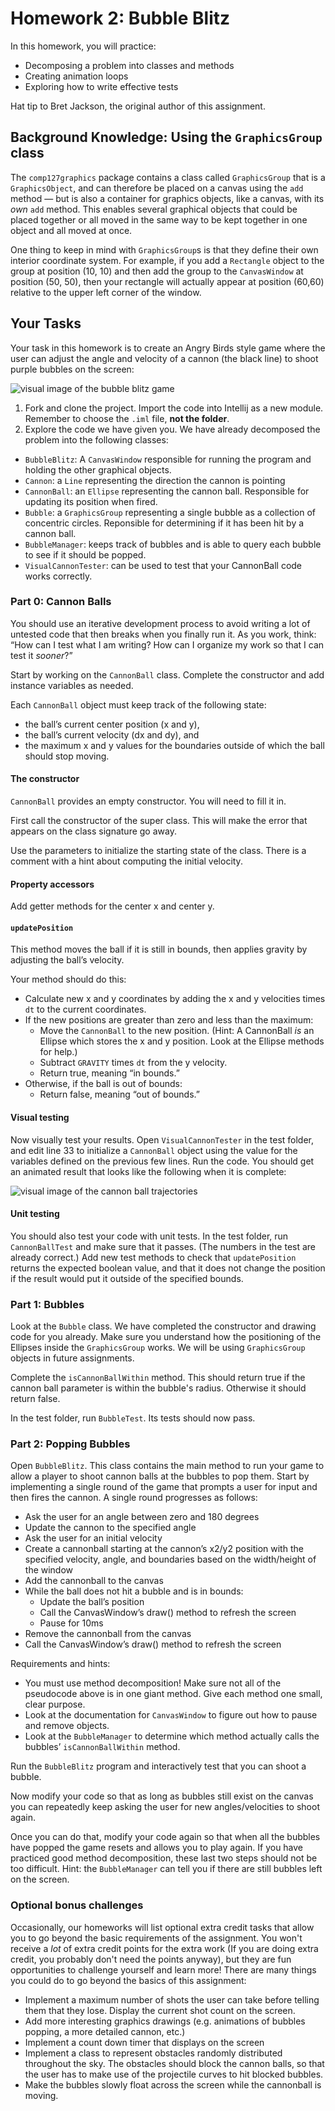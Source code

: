 # Homework 2: Bubble Blitz

In this homework, you will practice:

- Decomposing a problem into classes and methods
- Creating animation loops
- Exploring how to write effective tests

Hat tip to Bret Jackson, the original author of this assignment.

## Background Knowledge: Using the `GraphicsGroup` class

The `comp127graphics` package contains a class called `GraphicsGroup` that is a `GraphicsObject`, and can therefore be placed on a canvas using the `add` method — but is also a container for graphics objects, like a canvas, with its _own_ `add` method. This enables several graphical objects that could be placed together or all moved in the same way to be kept together in one object and all moved at once.

One thing to keep in mind with `GraphicsGroup`s is that they define their own interior coordinate system. For example, if you add a `Rectangle` object to the group at position (10, 10) and then add the group to the `CanvasWindow` at position (50, 50), then your rectangle will actually appear at position (60,60) relative to the upper left corner of the window.

## Your Tasks

Your task in this homework is to create an Angry Birds style game where the user can adjust the angle and velocity of a cannon (the black line) to shoot purple bubbles on the screen:

![visual image of the bubble blitz game](bubbleblitz.png)

1. Fork and clone the project. Import the code into Intellij as a new module. Remember to choose the `.iml` file, **not the folder**.
2. Explore the code we have given you. We have already decomposed the problem into the following classes:
  - `BubbleBlitz`: A `CanvasWindow` responsible for running the program and holding the other graphical objects.
  - `Cannon`: a `Line` representing the direction the cannon is pointing
  - `CannonBall`: an `Ellipse` representing the cannon ball. Responsible for updating its position when fired.
  - `Bubble`: a `GraphicsGroup` representing a single bubble as a collection of concentric circles. Reponsible for determining if it has been hit by a cannon ball.
  - `BubbleManager`: keeps track of bubbles and is able to query each bubble to see if it should be popped.
  - `VisualCannonTester`: can be used to test that your CannonBall code works correctly.
 
### Part 0: Cannon Balls

You should use an iterative development process to avoid writing a lot of untested code that then breaks when you finally run it. As you work, think: “How can I test what I am writing? How can I organize my work so that I can test it _sooner_?”

Start by working on the `CannonBall` class. Complete the constructor and add instance variables as needed.

Each `CannonBall` object must keep track of the following state:

- the ball’s current center position (x and y),
- the ball’s current velocity (dx and dy), and
- the maximum x and y values for the boundaries outside of which the ball should stop moving.

#### The constructor

`CannonBall` provides an empty constructor. You will need to fill it in.

First call the constructor of the super class. This will make the error that appears on the class signature go away.

Use the parameters to initialize the starting state of the class. There is a comment with a hint about computing the initial velocity.

#### Property accessors

Add getter methods for the center x and center y.

#### `updatePosition`

This method moves the ball if it is still in bounds, then applies gravity by adjusting the ball’s velocity.

Your method should do this:

- Calculate new x and y coordinates by adding the x and y velocities times `dt` to the current coordinates.
- If the new positions are greater than zero and less than the maximum:
  - Move the `CannonBall` to the new position. (Hint: A CannonBall *is* an Ellipse which stores the x and y position. Look at the Ellipse methods for help.)
  - Subtract `GRAVITY` times `dt` from the y velocity.
  - Return true, meaning “in bounds.”
- Otherwise, if the ball is out of bounds:
  - Return false, meaning “out of bounds.”

#### Visual testing

Now visually test your results. Open `VisualCannonTester` in the test folder, and edit line 33 to initialize a `CannonBall` object using the value for the variables defined on the previous few lines. Run the code. You should get an animated result that looks like the following when it is complete:

![visual image of the cannon ball trajectories](cannontrajectories.png)

#### Unit testing

You should also test your code with unit tests. In the test folder, run `CannonBallTest` and make sure that it passes. (The numbers in the test are already correct.) Add new test methods to check that `updatePosition` returns the expected boolean value, and that it does not change the position if the result would put it outside of the specified bounds.

### Part 1: Bubbles

Look at the `Bubble` class. We have completed the constructor and drawing code for you already. Make sure you understand how the positioning of the Ellipses inside the `GraphicsGroup` works. We will be using `GraphicsGroup` objects in future assignments.

Complete the `isCannonBallWithin` method. This should return true if the cannon ball parameter is within the bubble's radius. Otherwise it should return false.

In the test folder, run `BubbleTest`. Its tests should now pass.

### Part 2: Popping Bubbles

Open `BubbleBlitz`. This class contains the main method to run your game to allow a player to shoot cannon balls at the bubbles to pop them. Start by implementing a single round of the game that prompts a user for input and then fires the cannon. A single round progresses as follows:

- Ask the user for an angle between zero and 180 degrees
- Update the cannon to the specified angle
- Ask the user for an initial velocity
- Create a cannonball starting at the cannon’s x2/y2 position with the specified velocity, angle, and boundaries based on the width/height of the window
- Add the cannonball to the canvas
- While the ball does not hit a bubble and is in bounds:
  - Update the ball’s position
  - Call the CanvasWindow’s draw() method to refresh the screen
  - Pause for 10ms
- Remove the cannonball from the canvas
- Call the CanvasWindow’s draw() method to refresh the screen

Requirements and hints:

- You must use method decomposition! Make sure not all of the pseudocode above is in one giant method. Give each method one small, clear purpose.
- Look at the documentation for `CanvasWindow` to figure out how to pause and remove objects.
- Look at the `BubbleManager` to determine which method actually calls the bubbles’ `isCannonBallWithin` method.

Run the `BubbleBlitz` program and interactively test that you can shoot a bubble.

Now modify your code so that as long as bubbles still exist on the canvas you can repeatedly keep asking the user for new angles/velocities to shoot again.

Once you can do that, modify your code again so that when all the bubbles have popped the game resets and allows you to play again. If you have practiced good method decomposition, these last two steps should not be too difficult. Hint: the `BubbleManager` can tell you if there are still bubbles left on the screen.

### Optional bonus challenges

Occasionally, our homeworks will list optional extra credit tasks that allow you to go beyond the basic requirements of the assignment. You won't receive a _lot_ of extra credit points for the extra work (If you are doing extra credit, you probably don't need the points anyway), but they are fun opportunities to challenge yourself and learn more!
There are many things you could do to go beyond the basics of this assignment:

- Implement a maximum number of shots the user can take before telling them that they lose. Display the current shot count on the screen.
- Add more interesting graphics drawings (e.g. animations of bubbles popping, a more detailed cannon, etc.)
- Implement a count down timer that displays on the screen
- Implement a class to represent obstacles randomly distributed throughout the sky. The obstacles should block the cannon balls, so that the user has to make use of the projectile curves to hit blocked bubbles.
- Make the bubbles slowly float across the screen while the cannonball is moving.
